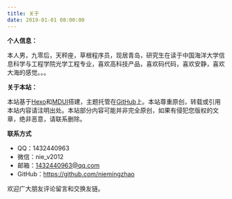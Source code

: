 ```yaml
---
title: 关于
date: 2019-01-01 08:00:00
---
```


**个人信息：**

本人男，九零后，天秤座，草根程序员，现居青岛，研究生在读于中国海洋大学信息科学与工程学院光学工程专业，喜欢高科技产品，喜欢码代码，喜欢安静，喜欢大海的感觉。。。

**关于本站：**

本站基于[Hexo](https://hexo.io/)和[MDUI](https://www.mdui.org/)搭建，主题托管在[GitHub](https://github.com/niemingzhao/niemingzhao.github.io/tree/theme)上。本站尊重原创，转载或引用本站内容请注明出处。本站部分内容可能并非完全原创，如果有侵犯您版权的文章，绝非恶意，请联系删除。

**联系方式**

* QQ：1432440963
* 微信：nie_v2012
* 邮箱：1432440963@qq.com
* GitHub：https://github.com/niemingzhao

欢迎广大朋友评论留言和交换友链。
